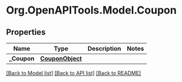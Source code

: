 
# Org.OpenAPITools.Model.Coupon

## Properties

Name | Type | Description | Notes
------------ | ------------- | ------------- | -------------
**_Coupon** | [**CouponObject**](CouponObject.md) |  | 

[[Back to Model list]](../README.md#documentation-for-models)
[[Back to API list]](../README.md#documentation-for-api-endpoints)
[[Back to README]](../README.md)

